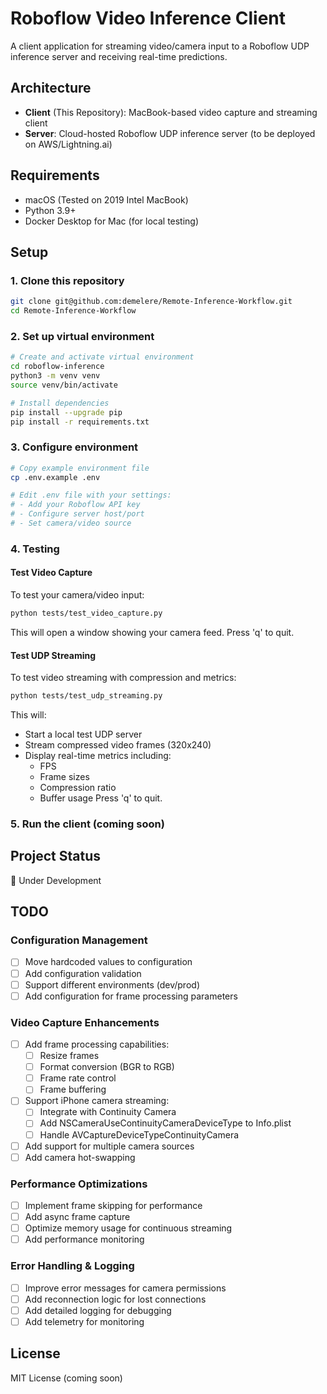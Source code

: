 # Roboflow Video Inference Client

A client application for streaming video/camera input to a Roboflow UDP inference server and receiving real-time predictions.

## Architecture
- **Client** (This Repository): MacBook-based video capture and streaming client
- **Server**: Cloud-hosted Roboflow UDP inference server (to be deployed on AWS/Lightning.ai)

## Requirements
- macOS (Tested on 2019 Intel MacBook)
- Python 3.9+
- Docker Desktop for Mac (for local testing)

## Setup

### 1. Clone this repository
```bash
git clone git@github.com:demelere/Remote-Inference-Workflow.git
cd Remote-Inference-Workflow
```

### 2. Set up virtual environment
```bash
# Create and activate virtual environment
cd roboflow-inference
python3 -m venv venv
source venv/bin/activate

# Install dependencies
pip install --upgrade pip
pip install -r requirements.txt
```

### 3. Configure environment
```bash
# Copy example environment file
cp .env.example .env

# Edit .env file with your settings:
# - Add your Roboflow API key
# - Configure server host/port
# - Set camera/video source
```

### 4. Testing

#### Test Video Capture
To test your camera/video input:
```bash
python tests/test_video_capture.py
```
This will open a window showing your camera feed. Press 'q' to quit.

#### Test UDP Streaming
To test video streaming with compression and metrics:
```bash
python tests/test_udp_streaming.py
```
This will:
- Start a local test UDP server
- Stream compressed video frames (320x240)
- Display real-time metrics including:
  - FPS
  - Frame sizes
  - Compression ratio
  - Buffer usage
Press 'q' to quit.

### 5. Run the client (coming soon)

## Project Status
🚧 Under Development

## TODO

### Configuration Management
- [ ] Move hardcoded values to configuration
- [ ] Add configuration validation
- [ ] Support different environments (dev/prod)
- [ ] Add configuration for frame processing parameters

### Video Capture Enhancements
- [ ] Add frame processing capabilities:
  - [ ] Resize frames
  - [ ] Format conversion (BGR to RGB)
  - [ ] Frame rate control
  - [ ] Frame buffering
- [ ] Support iPhone camera streaming:
  - [ ] Integrate with Continuity Camera
  - [ ] Add NSCameraUseContinuityCameraDeviceType to Info.plist
  - [ ] Handle AVCaptureDeviceTypeContinuityCamera
- [ ] Add support for multiple camera sources
- [ ] Add camera hot-swapping

### Performance Optimizations
- [ ] Implement frame skipping for performance
- [ ] Add async frame capture
- [ ] Optimize memory usage for continuous streaming
- [ ] Add performance monitoring

### Error Handling & Logging
- [ ] Improve error messages for camera permissions
- [ ] Add reconnection logic for lost connections
- [ ] Add detailed logging for debugging
- [ ] Add telemetry for monitoring

## License
MIT License (coming soon) 